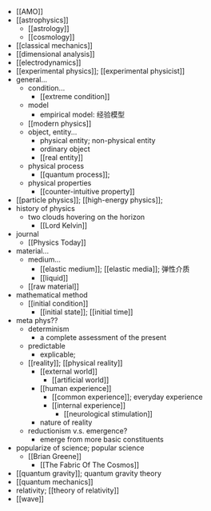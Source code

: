 - [[AMO]]
- [[astrophysics]]
    - [[astrology]]
    - [[cosmology]]
- [[classical mechanics]]
- [[dimensional analysis]]
- [[electrodynamics]]
- [[experimental physics]]; [[experimental physicist]]
- general...
    - condition...
        - [[extreme condition]]
    - model
        - empirical model: 经验模型
    - [[modern physics]]
    - object, entity...
        - physical entity; non-physical entity
        - ordinary object
        - [[real entity]]
    - physical process
        - [[quantum process]];
    - physical properties
        - [[counter-intuitive property]]
- [[particle physics]]; [[high-energy physics]];
- history of physics
    - two clouds hovering on the horizon
        - [[Lord Kelvin]]
- journal
    - [[Physics Today]]
- material...
    - medium...
        - [[elastic medium]]; [[elastic media]]; 弹性介质
        - [[liquid]]
    - [[raw material]]
- mathematical method
    - [[initial condition]]
        - [[initial state]]; [[initial time]]
- meta phys??
    - determinism
        - a complete assessment of the present
    - predictable
        - explicable;
    - [[reality]]; [[physical reality]]
        - [[external world]]
            - [[artificial world]]
        - [[human experience]]
            - [[common experience]]; everyday experience
            - [[internal experience]]
                - [[neurological stimulation]]
        - nature of reality
    - reductionism v.s. emergence?
        - emerge from more basic constituents
- popularize of science; popular science
    - [[Brian Greene]]
        - [[The Fabric Of The Cosmos]]
- [[quantum gravity]]; quantum gravity theory
- [[quantum mechanics]]
- relativity; [[theory of relativity]]
- [[wave]]
